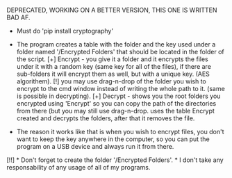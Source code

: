 DEPRECATED, WORKING ON A BETTER VERSION, THIS ONE IS WRITTEN BAD AF.

* Must do 'pip install cryptography'
* The program creates a table with the folder and the key used under a folder named '/Encrypted Folders'
  that should be located in the folder of the script.
[+] Encrypt - you give it a folder and it encrypts the files under it with a random key
	      (same key for all of the files), if there are sub-folders it will encrypt
	      them as well, but with a unique key. (AES algorithem).
	      [!] you may use drag-n-drop of the folder you wish to encrypt to the cmd window
		  instead of writing the whole path to it.
		  (same is possible in decrypting).
[+] Decrypt - shows you the root folders you encrypted using 'Encrypt' so you can copy the
	      path of the directories from there (but you may still use drag-n-drop.
	      uses the table Encrypt created and decrypts the folders, after that it removes
	      the file.

* The reason it works like that is when you wish to encrypt files, you don't want to keep the
  key anywhere in the computer, so you can put the program on a USB device and always run it
  from there.

[!!] * Don't forget to create the folder '/Encrypted Folders'.
     * I don't take any responsability of any usage of all of my programs.
